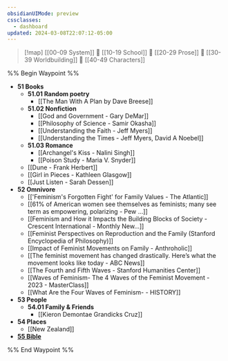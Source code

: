```yaml
---
obsidianUIMode: preview
cssclasses:
  - dashboard
updated: 2024-03-08T22:07:12-05:00
---
```


> [!map] 
> [[00-09 System]] 💠 [[10-19 School]] 💠 [[20-29 Prose]] 💠 [[30-39 Worldbuilding]] 💠 [[40-49 Characters]]

%% Begin Waypoint %%
- **51 Books**
	- **51.01 Random poetry**
		- [[The Man With A Plan by Dave Breese]]
	- **51.02 Nonfiction**
		- [[God and Government - Gary DeMar]]
		- [[Philosophy of Science - Samir Okasha]]
		- [[Understanding the Faith - Jeff Myers]]
		- [[Understanding the Times - Jeff Myers, David A Noebel]]
	- **51.03 Romance**
		- [[Archangel's Kiss - Nalini Singh]]
		- [[Poison Study - Maria V. Snyder]]
	- [[Dune - Frank Herbert]]
	- [[Girl in Pieces - Kathleen Glasgow]]
	- [[Just Listen - Sarah Dessen]]
- **52 Omnivore**
	- [['Feminism's Forgotten Fight' for Family Values - The Atlantic]]
	- [[61% of American women see themselves as feminists; many see term as empowering, polarizing - Pew ...]]
	- [[Feminism and How it Impacts the Building Blocks of Society - Crescent International - Monthly New...]]
	- [[Feminist Perspectives on Reproduction and the Family (Stanford Encyclopedia of Philosophy)]]
	- [[Impact of Feminist Movements on Family - Anthroholic]]
	- [[The feminist movement has changed drastically. Here’s what the movement looks like today - ABC News]]
	- [[The Fourth and Fifth Waves - Stanford Humanities Center]]
	- [[Waves of Feminism- The 4 Waves of the Feminist Movement - 2023 - MasterClass]]
	- [[What Are the Four Waves of Feminism- - HISTORY]]
- **53 People**
	- **54.01 Family & Friends**
		- [[Kieron Demontae Grandicks Cruz]]
- **54 Places**
	- [[New Zealand]]
- **[55 Bible](./55%20Bible/55%20Bible.md)**

%% End Waypoint %%